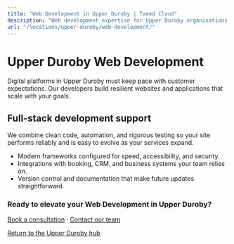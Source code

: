 ```yaml
---
title: "Web Development in Upper Duroby | Tweed Cloud"
description: "Web development expertise for Upper Duroby organisations that need dependable platforms."
url: "/locations/upper-duroby/web-development/"
---
```


# Upper Duroby Web Development

Digital platforms in Upper Duroby must keep pace with customer expectations. Our developers build resilient websites and applications that scale with your goals.

## Full-stack development support

We combine clean code, automation, and rigorous testing so your site performs reliably and is easy to evolve as your services expand.

- Modern frameworks configured for speed, accessibility, and security.
- Integrations with booking, CRM, and business systems your team relies on.
- Version control and documentation that make future updates straightforward.

### Ready to elevate your Web Development in Upper Duroby?

[Book a consultation](/consultation/) · [Contact our team](/contact/)

[Return to the Upper Duroby hub](/locations/upper-duroby/)
